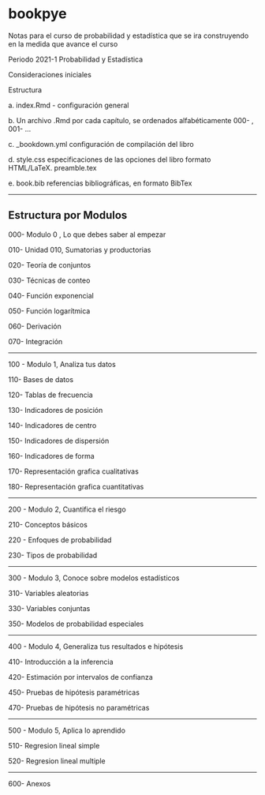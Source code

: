 # bookpye
Notas para el curso de probabilidad y estadística
que se ira construyendo en la medida que avance el curso

Periodo 2021-1
Probabilidad y Estadística 

Consideraciones iniciales

Estructura

a. index.Rmd  - configuración general

b. Un archivo .Rmd por cada capítulo, se ordenados alfabéticamente 000- , 001- ...

c. _bookdown.yml  configuración de compilación del libro

d. style.css   especificaciones de las opciones del libro formato HTML/LaTeX.    preamble.tex

e. book.bib  referencias bibliográficas, en formato BibTex


---

Estructura por Modulos
---

000-  Modulo 0 , Lo que debes saber al empezar

010-   Unidad 010, Sumatorias y productorias 

020-   Teoría de conjuntos

030-   Técnicas de conteo

040-   Función exponencial

050-   Función logarítmica

060-   Derivación

070-   Integración

---

100 - Modulo 1, Analiza tus datos

110- Bases de datos

120- Tablas de  frecuencia

130- Indicadores de posición

140- Indicadores de centro

150- Indicadores de dispersión

160- Indicadores de forma

170- Representación grafica cualitativas

180- Representación grafica cuantitativas

---

200 - Modulo 2, Cuantifica el riesgo

210- Conceptos básicos

220 - Enfoques de  probabilidad

230- Tipos de probabilidad


---

300 - Modulo 3, Conoce sobre modelos estadísticos


310- Variables aleatorias

330- Variables conjuntas

350- Modelos de probabilidad especiales


---

400 - Modulo 4, Generaliza tus resultados e hipótesis

410- Introducción a la inferencia 

420- Estimación por intervalos de confianza


450- Pruebas de hipótesis paramétricas


470- Pruebas de hipótesis no paramétricas



----

500 - Modulo 5, Aplica lo aprendido

510- Regresion lineal simple


520- Regresion lineal multiple

---

600- Anexos





